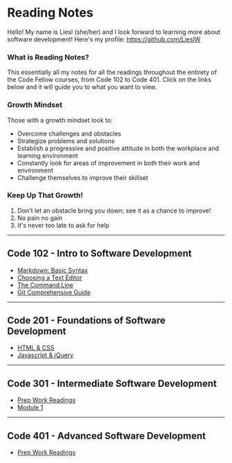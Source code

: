 # Reading Notes
Hello! My name is Liesl (she/her) and I look forward to learning more about software development! Here's my profile: https://github.com/LieslW
### What is Reading Notes? 
This essentially all my notes for all the readings throughout the entirety of the Code Fellow courses, from Code 102 to Code 401. Click on the links below and it will guide you to what you want to view. 
### Growth Mindset 
  Those with a growth mindset look to:
  - Overcome challenges and obstacles 
  - Strategize problems and solutions 
  - Establish a progressive and positive attitude in both the workplace and learning environment 
  - Constantly look for areas of improvement in both their work and environment 
  - Challenge themselves to improve their skillset
 ### Keep Up That Growth! 
 1. Don't let an obstacle bring you down; see it as a chance to improve! 
 2. No pain no gain 
 3. It's never too late to ask for help   
___
## Code 102 - Intro to Software Development
- [Markdown: Basic Syntax](MarkdownBasicSyntac.md)
- [Choosing a Text Editor](ChoosingaTextEditor.md)
- [The Command Line](CommandLine.md)
- [Git Comprehensive Guide](GitGuide.md)  
___
## Code 201 - Foundations of Software Development
- [HTML & CSS](HTML|CSS.md)
- [Javascript & jQuery](JS|jQ.md)
___
## Code 301 - Intermediate Software Development 
- [Prep Work Readings](301Prep.md)
- [Module 1](301mod1.md)
___
## Code 401 - Advanced Software Development
- [Prep Work Readings]()

